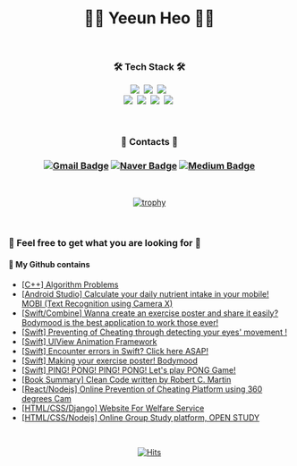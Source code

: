 <h1 align="center"> 👩‍💻 Yeeun Heo 👩‍💻 </h1>

<br /> 


<h3 align="center">🛠 Tech Stack 🛠</h3>

<p align="center">
  <img src="https://img.shields.io/badge/C++-00599C?style=flat-square&logo=C%2B%2B&logoColor=white"/></a>&nbsp 
  <img src="https://img.shields.io/badge/Swift-FA7343?style=flat-square&logo=Swift&logoColor=white"/></a>&nbsp 
  <img src="https://img.shields.io/badge/Java-007396?style=flat-square&logo=Java&logoColor=white"/></a>&nbsp 
  <br />
  <img src="https://img.shields.io/badge/C-A8B9CC?style=flat-square&logo=C&logoColor=white"/></a>&nbsp 
  <img src="https://img.shields.io/badge/html-E34F26?style=flat-square&logo=html5&logoColor=white"/></a>&nbsp 
  <img src="https://img.shields.io/badge/css-1572B6?style=flat-square&logo=css3&logoColor=white"/></a>&nbsp 
  <img src="https://img.shields.io/badge/Javascript-ffb13b?style=flat-square&logo=javascript&logoColor=white"/></a>&nbsp 
</p>

<br />

<div align=center>
<h3> 📱 Contacts 📱 <h3>
	
[![Gmail Badge](https://img.shields.io/badge/Gmail-d14836?style=flat-square&logo=Gmail&logoColor=white&link=mailto:gjdpdms2005@gmail.com)](mailto:yeeun.dev@gmail.com) 
[![Naver Badge](http://img.shields.io/badge/-blog%20(KR)-03C75A?style=flat-square&logo=Naver&logoColor=white&link=https://blog.naver.com/0_0yeggy)](https://blog.naver.com/0_0yeggy)
[![Medium Badge](http://img.shields.io/badge/-blog%20(EN)-000000?style=flat-square&logo=Medium&logoColor=white&link=https://blog.naver.com/0_0yeggy)](https://gjdpdms2005.medium.com)
	
	
</div>

<br />
	
<div align=center>
   
   [![trophy](https://github-profile-trophy.vercel.app/?username=yeahsilver&row=2&column=3&no-frame=true)](https://github.com/ryo-ma/github-profile-trophy)

    
</div>
	
<!-- <div align=center>

  [![Top Langs](https://github-readme-stats.vercel.app/api/top-langs/?username=yeahsilver&layout=compact)](https://github.com/anuraghazra/github-readme-stats)

  </div> -->
	
<br />
	
  
### 🔭  Feel free to get what you are looking for 🔭
#### 📍 My Github contains
- [[C++] Algorithm Problems](https://github.com/yeahsilver/algorithm)
- [[Android Studio] Calculate your daily nutrient intake in your mobile! MOBI (Text Recognition using Camera X)](https://github.com/yeahsilver/MOBI)
- [[Swift/Combine] Wanna create an exercise poster and share it easily? Bodymood is the best application to work those ever!](https://github.com/depromeet/bodymood-iOS)
- [[Swift] Preventing of Cheating through detecting your eyes' movement !](https://github.com/SSU-IMonitor/imonitor-app)
- [[Swift] UIView Animation Framework](https://github.com/yeahsilver/SwiftUIViewAnimation)
- [[Swift] Encounter errors in Swift? Click here ASAP!](https://github.com/yeahsilver/swift-error-compilation)
- [[Swift] Making your exercise poster! Bodymood](https://github.com/depromeet/Bodymood-iOS)
- [[Swift] PING! PONG! PING! PONG! Let's play PONG Game!](https://github.com/yeahsilver/Pong-Game)
- [[Book Summary] Clean Code written by Robert C. Martin](https://github.com/yeahsilver/Clean_code)
- [[React/Nodejs] Online Prevention of Cheating Platform using 360 degrees Cam](https://github.com/2020pingus/camtact_document)
- [[HTML/CSS/Django] Website For Welfare Service](https://github.com/jjong0225/HBW)
- [[HTML/CSS/Nodejs] Online Group Study platform, OPEN STUDY](https://github.com/HamInKyou/openstudy)


<br />
	
<div align=center>
	
  [![Hits](https://hits.seeyoufarm.com/api/count/incr/badge.svg?url=https%3A%2F%2Fgithub.com%2Fyeahsilver)](https://hits.seeyoufarm.c022om) 
	
</div>
  
<!--
**yeahsilver/yeahsilver** is a ✨ _special_ ✨ repository because its `README.md` (this file) appears on your GitHub profile.

Here are some ideas to get you started:

- 🔭 I’m currently working on ...
- 🌱 I’m currently learning ...
- 👯 I’m looking to collaborate on ...
- 🤔 I’m looking for help with ...
- 💬 Ask me about ...
- 📫 How to reach me: ...
- 😄 Pronouns: ...
- ⚡ Fun fact: ...
-->
